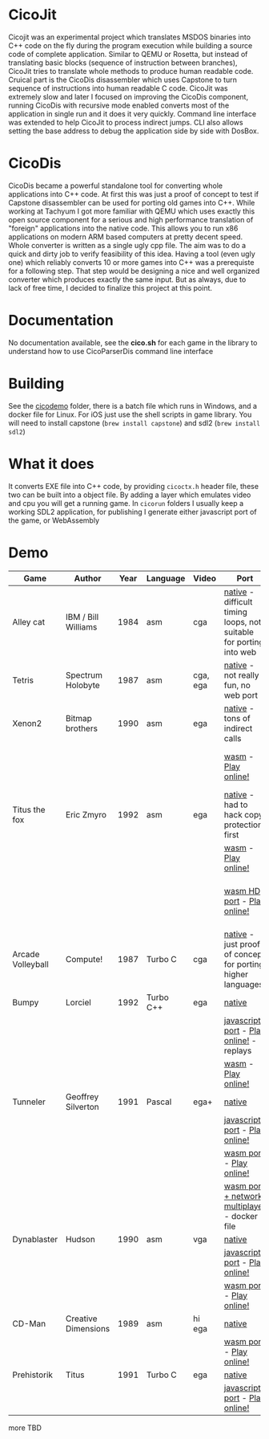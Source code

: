 # CicoJit

Cicojit was an experimental project which translates MSDOS binaries into C++ code on the fly during the program execution while building a source code of complete application. Similar to QEMU or Rosetta, but instead of translating basic blocks (sequence of instruction between branches), CicoJit tries to translate whole methods to produce human readable code. Cruical part is the CicoDis disassembler which uses Capstone to turn sequence of instructions into human readable C code. CicoJit was extremely slow and later I focused on improving the CicoDis component, running CicoDis with recursive mode enabled converts most of the application in single run and it does it very quickly. Command line interface was extended to help CicoJit to process indirect jumps. CLI also allows setting the base address to debug the application side by side with DosBox. 

# CicoDis

CicoDis became a powerful standalone tool for converting whole applications into C++ code. At first this was just a proof of concept to test if Capstone disassembler can be used for porting old games into C++. While working at Tachyum I got more familiar with QEMU which uses exactly this open source component for a serious and high performance translation of "foreign" applications into the native code. This allows you to run x86 applications on modern ARM based computers at pretty decent speed. Whole converter is written as a single ugly cpp file. The aim was to do a quick and dirty job to verify feasibility of this idea. Having a tool (even ugly one) which reliably converts 10 or more games into C++ was a prerequiste for a following step. That step would be designing a nice and well organized converter which produces exactly the same input. But as always, due to lack of free time, I decided to finalize this project at this point. 

# Documentation

No documentation available, see the **cico.sh** for each game in the library to understand how to use CicoParserDis command line interface

# Building

See the [cicodemo](cicodemo) folder, there is a batch file which runs in Windows, and a docker file for Linux. For iOS just use the shell scripts in game library. You will need to install capstone (`brew install capstone`) and sdl2 (`brew install sdl2`)

# What it does                                                                                                       
It converts EXE file into C++ code, by providing `cicoctx.h` header file, these two can be built into a object file. By adding a layer which emulates video and cpu you will get a running game. In `cicorun` folders I usually keep a working SDL2 application, for publishing I generate either javascript port of the game, or WebAssembly

# Demo

| Game | Author | Year | Language | Video | Port | Controls |
|------|--------|------|----------|-------|------|----------|
| Alley cat | IBM / Bill Williams | 1984 | asm | cga | [native](gamelib/alleycat/cicorun) - difficult timing loops, not suitable for porting into web | |
| Tetris | Spectrum Holobyte | 1987 | asm | cga, ega | [native](gamelib/tetris/cicorun/)  - not really fun, no web port | |
| Xenon2 | Bitmap brothers | 1990 | asm | ega | [native](gamelib/xenon2/cicorun/)  - tons of indirect calls | |
| | | | | | [wasm](gamelib/xenon2/wasm/build) - [Play online!](https://rawgit.valky.eu/gabonator/Projects/refs/heads/master/CicoJit/gamelib/xenon2/wasm/build/index.html)  | Touch / arrow keys, space |
| Titus the fox | Eric Zmyro | 1992 | asm | ega | [native](gamelib/fox/cicorun) - had to hack copy protection first | |
| | | | | | [wasm](gamelib/fox/wasm/build) - [Play online!](https://rawgit.valky.eu/gabonator/Projects/refs/heads/master/CicoJit/gamelib/fox/wasm/build/fox.html) | arrow keys, space |
| | | | | | [wasm HD port](gamelib/fox/wasm/build) - [Play online!](https://rawgit.valky.eu/gabonator/Projects/refs/heads/master/CicoJit/gamelib/fox/wasmhd/fox.html) | arrow keys, space (A, B - demo]  |
| Arcade Volleyball | Compute! | 1987 | Turbo C | cga | [native](gamelib/arcadevolleyball/cicorun) - just proof of concept for porting higher languages | |
| Bumpy | Lorciel | 1992 | Turbo C++ | ega | [native](gamelib/bumpy/cicorun)  | |
| | | | | | [javascript port](gamelib/bumpy/js) - [Play online!](https://rawgit.valky.eu/gabonator/Projects/refs/heads/master/CicoJit/gamelib/bumpy/js/bumpy.html) - replays | arrow keys, space |
| | | | | | [wasm](gamelib/bumpy/wasm/build) - [Play online!](https://rawgit.valky.eu/gabonator/Projects/refs/heads/master/CicoJit/gamelib/bumpy/wasm/build/bumpy.html) | arrow keys, space |
| Tunneler | Geoffrey Silverton | 1991 | Pascal | ega+ | [native](gamelib/tunneler/cicorun)  | |
| | | | | | [javascript port](gamelib/tunneler/js) - [Play online!](https://rawgit.valky.eu/gabonator/Projects/refs/heads/master/CicoJit/gamelib/tunneler/js/tunneler.html) | asdf, arrow keys |
| | | | | | [wasm port](gamelib/tunneler/wasm) - [Play online!](https://rawgit.valky.eu/gabonator/Projects/refs/heads/master/CicoJit/gamelib/tunneler/wasm/build/tunneler.html) | asdf, arrow keys |
| | | | | | [wasm port + network multiplayer](gamelib/tunneler/netplay) - docker file | |
| Dynablaster | Hudson | 1990 | asm | vga | [native](gamelib/dynablaster/cicorun) | |
| | | | | | [javascript port](gamelib/dynablaster/js) - [Play online!](https://rawgit.valky.eu/gabonator/Projects/refs/heads/master/CicoJit/gamelib/dynablaster/js/dynablaster.html) | |
| | | | | | [wasm port](gamelib/dynablaster/wasm) - [Play online!](https://rawgit.valky.eu/gabonator/Projects/refs/heads/master/CicoJit/gamelib/dynablaster/wasm/build/dynablaster.html) | |
| CD-Man | Creative Dimensions | 1989 | asm | hi ega | [native](gamelib/cdman/cicorun) | |
| | | | | | [wasm port](gamelib/cdman/wasm) - [Play online!](https://rawgit.valky.eu/gabonator/Projects/refs/heads/master/CicoJit/gamelib/cdman/wasm/build/dynablaster.html) | arrow keys, (D - demo]  |
| Prehistorik | Titus | 1991 | Turbo C | ega | [native](gamelib/prehistorik/cicorun) | |
| | | | | | [javascript port](gamelib/prehistorik/js) - [Play online!](https://rawgit.valky.eu/gabonator/Projects/refs/heads/master/CicoJit/gamelib/prehistorik/js/index.html) | arrow keys |

more TBD
